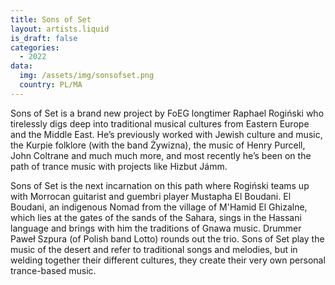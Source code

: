 ```yaml
---
title: Sons of Set
layout: artists.liquid
is_draft: false
categories:
  - 2022
data:
  img: /assets/img/sonsofset.png
  country: PL/MA
---
```


<p>Sons of Set is a brand new project by FoEG longtimer Raphael Rogiński who tirelessly digs deep into traditional musical cultures from Eastern Europe and the Middle East. He’s previously worked with Jewish culture and music, the Kurpie folklore (with the band Żywizna), the music of Henry Purcell, John Coltrane and much much more, and most recently he’s been on the path of trance music with projects like Hizbut Jámm. </p>

<p>Sons of Set is the next incarnation on this path where Rogiński teams up with Morrocan guitarist and guembri player Mustapha El Boudani. El Boudani, an indigenous Nomad from the village of M'Hamid El Ghizalne, which lies at the gates of the sands of the Sahara, sings in the Hassani language and brings with him the traditions of Gnawa music. Drummer Paweł Szpura (of Polish band Lotto) rounds out the trio. Sons of Set play the music of the desert and refer to traditional songs and melodies, but in welding together their different cultures, they create their very own personal trance-based music. 
</p>
